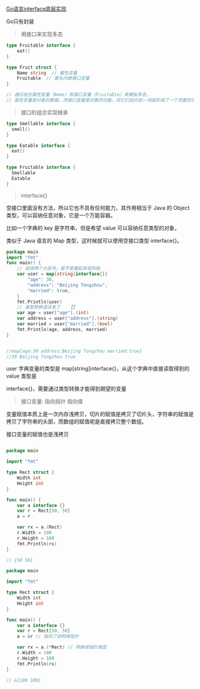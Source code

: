 [Go语言interface底层实现](https://i6448038.github.io/2018/10/01/Golang-interface/)

Go只有封装

> 用接口来实现多态
```go
type Fruitable interface {
    eat()
}

type Fruit struct {
    Name string  // 属性变量
    Fruitable  // 匿名内嵌接口变量
}

// 通过组合属性变量（Name）和接口变量（Fruitable）来模拟多态，
// 属性变量是对象的数据，而接口变量是对象的功能，将它们组合到一块就形成了一个完整的多态性的结构体。
```

> 接口的组合实现继承

```go
type Smellable interface {
  smell()
}

type Eatable interface {
  eat()
}

type Fruitable interface {
  Smellable
  Eatable
}
```
> interface{}

空接口里面没有方法，所以它也不具有任何能力，其作用相当于 Java 的 Object 类型，可以容纳任意对象，它是一个万能容器。

比如一个字典的 key 是字符串，但是希望 value 可以容纳任意类型的对象，

类似于 Java 语言的 Map 类型，这时候就可以使用空接口类型 interface{}。
```go
package main
import "fmt"
func main() {
    // 连续两个大括号，是不是看起来很别扭
    var user = map[string]interface{}{
        "age": 30,
        "address": "Beijing Tongzhou",
        "married": true,
    }
    fmt.Println(user)
    // 类型转换语法来了   【】
    var age = user["age"].(int)
    var address = user["address"].(string)
    var married = user["married"].(bool)
    fmt.Println(age, address, married)
}


//map[age:30 address:Beijing Tongzhou married:true]
//30 Beijing Tongzhou true
```
user 字典变量的类型是 map[string]interface{}，从这个字典中直接读取得到的 value 类型是

interface{}，需要通过类型转换才能得到期望的变量

> 接口变量:  指向指针  指向值

变量赋值本质上是一次内存浅拷贝，切片的赋值是拷贝了切片头，字符串的赋值是拷贝了字符串的头部，而数组的赋值呢是直接拷贝整个数组。

接口变量的赋值也是浅拷贝
```go

package main

import "fmt"

type Rect struct {
    Width int
    Height int
}

func main() {
    var a interface {}
    var r = Rect{50, 50}
    a = r

    var rx = a.(Rect)
    r.Width = 100
    r.Height = 100
    fmt.Println(rx)
}

// {50 50}
```

```go
package main

import "fmt"

type Rect struct {
    Width int
    Height int
}

func main() {
    var a interface {}
    var r = Rect{50, 50}
    a = &r // 指向了结构体指针

    var rx = a.(*Rect) // 转换成指针类型
    r.Width = 100
    r.Height = 100
    fmt.Println(rx)
}

// &{100 100}
```
